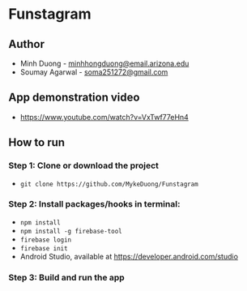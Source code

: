 # Funstagram

## Author
* Minh Duong - minhhongduong@email.arizona.edu
* Soumay Agarwal - soma251272@gmail.com

## App demonstration video
* https://www.youtube.com/watch?v=VxTwf77eHn4

## How to run
### Step 1: Clone or download the project
* ```git clone https://github.com/MykeDuong/Funstagram```
### Step 2: Install packages/hooks in terminal: 
* ```npm install```
* ```npm install -g firebase-tool```
* ```firebase login```
* ```firebase init```
* Android Studio, available at https://developer.android.com/studio
### Step 3: Build and run the app


